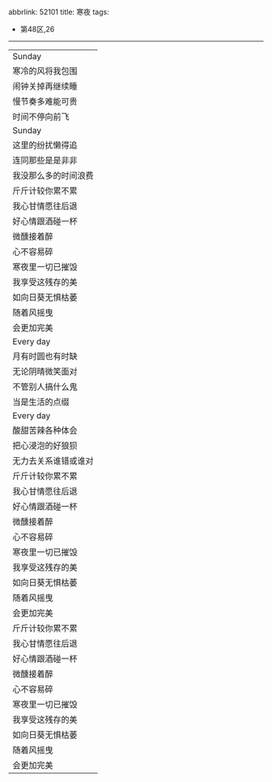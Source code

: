 abbrlink: 52101
title: 寒夜
tags:
  - 第48区,26
---
|      |
|--|
|Sunday|
|寒冷的风将我包围|
|闹钟关掉再继续睡|
|慢节奏多难能可贵|
|时间不停向前飞|
|Sunday|
|这里的纷扰懒得追|
|连同那些是是非非|
|我没那么多的时间浪费|
|斤斤计较你累不累|
|我心甘情愿往后退|
|好心情跟酒碰一杯|
|微醺接着醉|
|心不容易碎|
|寒夜里一切已摧毁|
|我享受这残存的美|
|如向日葵无惧枯萎|
|随着风摇曳|
|会更加完美|
|Every day|
|月有时圆也有时缺|
|无论阴晴微笑面对|
|不管别人搞什么鬼|
|当是生活的点缀|
|Every day|
|酸甜苦辣各种体会|
|把心浸泡的好狼狈|
|无力去关系谁错或谁对|
|斤斤计较你累不累|
|我心甘情愿往后退|
|好心情跟酒碰一杯|
|微醺接着醉|
|心不容易碎|
|寒夜里一切已摧毁|
|我享受这残存的美|
|如向日葵无惧枯萎|
|随着风摇曳|
|会更加完美|
|斤斤计较你累不累|
|我心甘情愿往后退|
|好心情跟酒碰一杯|
|微醺接着醉|
|心不容易碎|
|寒夜里一切已摧毁|
|我享受这残存的美|
|如向日葵无惧枯萎|
|随着风摇曳|
|会更加完美|
